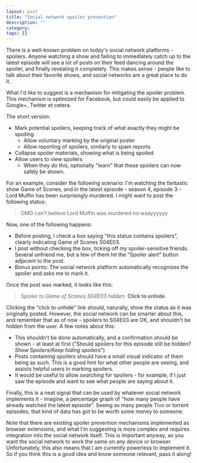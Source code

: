 ```yaml
---
layout: post
title: "Social network spoiler prevention"
description: ""
category: 
tags: []
---
```


There is a well-known problem on today's social network platforms - spoilers. Anyone watching a show and failing to immediately catch up to the latest episode will see a lot of posts on their feed dancing around the spoiler, and finally revealing it completely. This makes sense - people like to talk about their favorite shows, and social networks are a great place to do it.

What I'd like to suggest is a mechanism for mitigating the spoiler problem. This mechanism is optimized for Facebook, but could easily be applied to Google+, Twitter et cetera.

The short version:

* Mark potential spoilers, keeping track of what exactly they might be spoiling
  * Allow voluntary marking by the original poster
  * Allow reporting of spoilers, similarly to spam reports
* Collapse spoiler materials, showing what is being spoiled
* Allow users to view spoilers
  * When they do this, optionally "learn" that these spoilers can now safely be shown.

For an example, consider the following scenario: I'm watching the fantastic show Game of Scones, and in the latest episode - season 4, episode 3 - Lord Muffin has been surprisingly murdered. I might want to post the following status:

> OMG can't believe Lord Muffin was murdered no waayyyyyy

Now, one of the following happens:

* Before posting, I check a box saying "this status contains spoilers", clearly indicating Game of Scones S04E03.
* I post without checking the box, ticking off my spoiler-sensitive friends. Several unfriend me, but a few of them hit the "Spoiler alert" button adjacent to the post.
* Bonus points: The social network platform automatically recognizes the spoiler and asks me to mark it.

Once the post was marked, it looks like this:

> *Spoiler to Game of Scones S04E03 hidden.* **Click to unhide**

Clicking the "click to unhide" link should, naturally, show the status as it was originally posted. However, the social network can be smarter about this, and remember that as of now - spoilers to S04E03 are OK, and shouldn't be hidden from the user. A few notes about this:

* This shouldn't be done automatically, and a confirmation should be shown - at least at first ("Should spoilers for this episode still be hidden? *Show Spoilers*/*Keep hiding spoilers*")
* Posts containing spoilers should have a small visual indicator of them being as such. This is a good hint for what other people are seeing, and assists helpful users in marking spoilers.
* It would be useful to allow *searching* for spoilers - for example, if I just saw the episode and want to see what people are saying about it.

Finally, this is a neat signal that can be used by whatever social network implements it - imagine, a percentage graph of "how many people have already watched the latest episode". Seeing as many people Tivo or torrent episodes, that kind of data has got to be worth some money to someone.

Note that there are existing spoiler prevention mechanisms implemented as browser extensions, and what I'm suggesting is more complex and requires integration into the social network itself. This is important anyway, as you want the social network to work the same on any device or browser. Unfortunately, this also means that I am currently powerless to implement it. So if you think this is a good idea and know someone relevant, pass it along!
